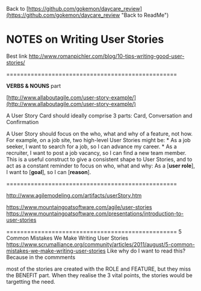 Back to 
[https://github.com/gokemon/daycare_review](https://github.com/gokemon/daycare_review "Back to ReadMe")

# NOTES on Writing User Stories #

Best link
http://www.romanpichler.com/blog/10-tips-writing-good-user-stories/

=================================================

**VERBS & NOUNS** part

[http://www.allaboutagile.com/user-story-example/](http://www.allaboutagile.com/user-story-example/)

A User Story Card should ideally comprise 3 parts: Card, Conversation and Confirmation

A User Story should focus on the who, what and why of a feature, not how.
For example, on a job site, two high-level User Stories might be:
	* As a job seeker, I want to search for a job, so I can advance my career.
	* As a recruiter, I want to post a job vacancy, so I can find a new team member.
This is a useful construct to give a consistent shape to User Stories, and to act as a constant reminder to focus on who, what and why:
As a 	[**user role**], 		I want to 		[**goal**], 		so I can 		[**reason**].

=================================================

http://www.agilemodeling.com/artifacts/userStory.htm

https://www.mountaingoatsoftware.com/agile/user-stories
https://www.mountaingoatsoftware.com/presentations/introduction-to-user-stories


=================================================
5 Common Mistakes We Make Writing User Stories
https://www.scrumalliance.org/community/articles/2011/august/5-common-mistakes-we-make-writing-user-stories
Like why do I want to read this?
Because in the commments

most of the stories are created with the ROLE and FEATURE, but they miss the BENEFIT part. When they realise the 3 vital points, the stories would be targetting the need. 



